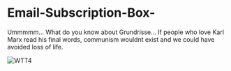 # Email-Subscription-Box-
Ummmmm... What do you know about Grundrisse... 
If people who love Karl Marx read his final words, 
communism wouldnt exist and we could have avoided loss of life.

![WTT4](https://user-images.githubusercontent.com/80386070/181468978-4575696e-1975-4054-83d4-1cf308922010.jpg)
